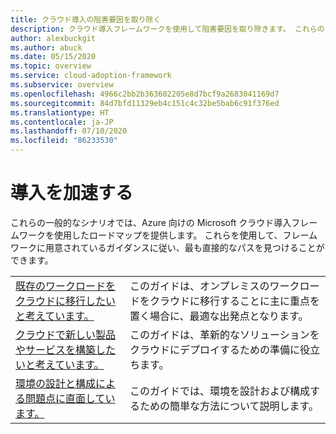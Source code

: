 ```yaml
---
title: クラウド導入の阻害要因を取り除く
description: クラウド導入フレームワークを使用して阻害要因を取り除きます。 これらのシナリオでは、クラウド導入フレームワークを使用したロードマップを提供します。
author: alexbuckgit
ms.author: abuck
ms.date: 05/15/2020
ms.topic: overview
ms.service: cloud-adoption-framework
ms.subservice: overview
ms.openlocfilehash: 4966c2bb2b363602205e8d7bcf9a2683041169d7
ms.sourcegitcommit: 84d7bfd11329eb4c151c4c32be5bab6c91f376ed
ms.translationtype: HT
ms.contentlocale: ja-JP
ms.lasthandoff: 07/10/2020
ms.locfileid: "86233530"
---
```

# <a name="accelerate-adoption"></a>導入を加速する

これらの一般的なシナリオでは、Azure 向けの Microsoft クラウド導入フレームワークを使用したロードマップを提供します。 これらを使用して、フレームワークに用意されているガイダンスに従い、最も直接的なパスを見つけることができます。

|                                                                                     |                                                                                                                                |
|-------------------------------------------------------------------------------------|--------------------------------------------------------------------------------------------------------------------------------|
| [既存のワークロードをクラウドに移行したいと考えています。](./migrate.md)                   | このガイドは、オンプレミスのワークロードをクラウドに移行することに主に重点を置く場合に、最適な出発点となります。 |
| [クラウドで新しい製品やサービスを構築したいと考えています。](./innovate.md)             | このガイドは、革新的なソリューションをクラウドにデプロイするための準備に役立ちます。                                       |
| [環境の設計と構成による問題点に直面しています。](./design-and-configuration.md) | このガイドでは、環境を設計および構成するための簡単な方法について説明します。                                           |
